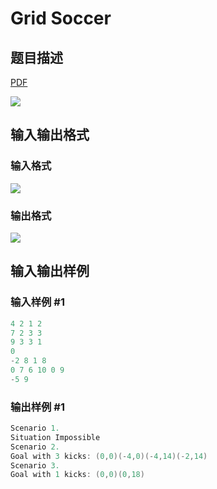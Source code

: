 # Grid Soccer

## 题目描述

[problemUrl]: https://uva.onlinejudge.org/index.php?option=com_onlinejudge&Itemid=8&category=9&page=show_problem&problem=688

[PDF](https://uva.onlinejudge.org/external/7/p747.pdf)

![](https://cdn.luogu.com.cn/upload/vjudge_pic/UVA747/658c303bcdb666c31f329d870e9be5894711bc9d.png)

## 输入输出格式

### 输入格式

![](https://cdn.luogu.com.cn/upload/vjudge_pic/UVA747/767d879249958e6e71c232c8ee6ed0b11c0a5e4b.png)

### 输出格式

![](https://cdn.luogu.com.cn/upload/vjudge_pic/UVA747/6cac969a8f33575277dc00c124785a73f399ea13.png)

## 输入输出样例

### 输入样例 #1

```cpp
4 2 1 2
7 2 3 3
9 3 3 1
0
-2 8 1 8
0 7 6 10 0 9
-5 9
```


### 输出样例 #1

```cpp
Scenario 1.
Situation Impossible
Scenario 2.
Goal with 3 kicks: (0,0)(-4,0)(-4,14)(-2,14)
Scenario 3.
Goal with 1 kicks: (0,0)(0,18)
```


